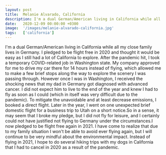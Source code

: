 ```yaml
---
layout: post
title:  Melanie Alvarado, California
description: I'm a dual German/American living in California while all my close family lives in Germany. I pledged to be flight free in 2020 and thought it would b...
date:   2020-12-09 00:00:00 +0300
image:  '/images/melanie-alvarado-california.jpg'
tags:   ['california']
---
```

I'm a dual German/American living in California while all my close family lives in Germany. I pledged to be flight free in 2020 and thought it would be easy as I still had a lot of California to explore. After the pandemic hit, I took a temporary COVID-related job in Washington state. My company approved for me to drive my car there for 14 hours instead of flying, which allowed me to make a few brief stops along the way to explore the scenery I was passing through. However once I was in Washington, I received the shocking news that my dad in Germany got diagnosed with advanced cancer. I did not expect him to live to the end of the year and knew I had to fly as soon as I could (which in itself was very difficult due to the pandemic). To mitigate the unavoidable and at least decrease emissions, I booked a direct flight. Later in the year, I went on one unexpected brief domestic flight for a business trip to Utah on a short notice.So in a sense, it may seem that I broke my pledge, but I did not fly for leisure, and I certainly could not have justified not flying to Germany under the circumstances.I now pledged to be flight free again in 2021. I have come to realize that due to my family situation I won't be able to avoid ever flying again, but I will continue to be very mindful about the environmental impact. Instead of flying in 2021, I hope to do several hiking trips with my dogs in California that I had to cancel in 2020 as a result of the pandemic.

